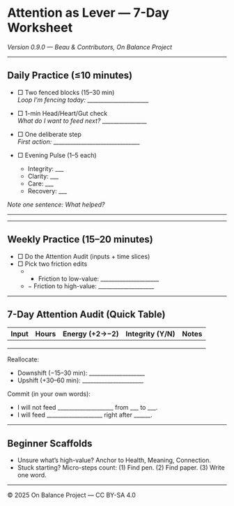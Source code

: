 # Attention as Lever — 7-Day Worksheet
*Version 0.9.0 — Beau & Contributors, On Balance Project*

---

## Daily Practice (≤10 minutes)
- □ Two fenced blocks (15–30 min)  
  *Loop I’m fencing today:* ______________________

- □ 1-min Head/Heart/Gut check  
  *What do I want to feed next?* ________________

- □ One deliberate step  
  *First action:* _______________________________

- □ Evening Pulse (1–5 each)  
  - Integrity: ___  
  - Clarity: ___  
  - Care: ___  
  - Recovery: ___  

*Note one sentence: What helped?*  
_________________________________________________________

---

## Weekly Practice (15–20 minutes)
- □ Do the Attention Audit (inputs + time slices)  
- □ Pick two friction edits  
  - + Friction to low-value: _____________________  
  - − Friction to high-value: ____________________  

---

## 7-Day Attention Audit (Quick Table)

| Input       | Hours | Energy (+2→−2) | Integrity (Y/N) | Notes              |
|-------------|-------|----------------|-----------------|--------------------|
|             |       |                |                 |                    |
|             |       |                |                 |                    |
|             |       |                |                 |                    |

Reallocate:  
- Downshift (−15–30 min): ____________________  
- Upshift (+30–60 min): ______________________  

Commit (in your own words):  
- I will not feed ____________________ from ___ to ___.  
- I will feed ____________________ right after ______.  

---

## Beginner Scaffolds
- Unsure what’s high-value? Anchor to Health, Meaning, Connection.  
- Stuck starting? Micro-steps count: (1) Find pen. (2) Find paper. (3) Write one word.  

---

© 2025 On Balance Project — CC BY-SA 4.0